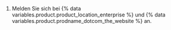 1. Melden Sie sich bei {% data variables.product.product_location_enterprise %} und {% data variables.product.prodname_dotcom_the_website %} an.
